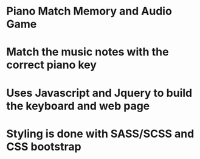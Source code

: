 # Piano Match Memory and Audio Game

# Match the music notes with the correct piano key

# Uses Javascript and Jquery to build the keyboard and web page
# Styling is done with SASS/SCSS and CSS bootstrap